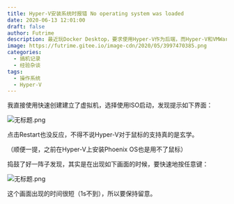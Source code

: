 ```yaml
---
title: Hyper-V安装系统时报错 No operating system was loaded
date: 2020-06-13 12:01:00
draft: false
author: Futrime
description: 最近玩Docker Desktop，要求使用Hyper-V作为后端，而Hyper-V和VMWare Workstation Player或VirtualBox不兼容，只能卸载这些顺手的虚拟机软件，尝试上手Hyper-V。在使安装系统时遇到“No operating system was loaded”的报错，特此记录。
image: https://futrime.gitee.io/image-cdn/2020/05/3997470385.png
categories:
  - 搞机记录
  - 经验杂谈
tags:
  - 操作系统
  - Hyper-V
---
```


我直接使用快速创建建立了虚拟机，选择使用ISO启动，发现提示如下界面：

![无标题.png][2]

点击Restart也没反应，不得不说Hyper-V对于鼠标的支持真的是玄学。

（顺便一提，之前在Hyper-V上安装Phoenix OS也是用不了鼠标）

捣鼓了好一阵子发现，其实是在出现如下画面的时候，要快速地按任意键：

![无标题.png][3]

这个画面出现的时间很短（1s不到），所以要保持留意。

  [2]: https://futrime.gitee.io/image-cdn/2020/05/2708408829.png
  [3]: https://futrime.gitee.io/image-cdn/2020/05/2267788041.png

